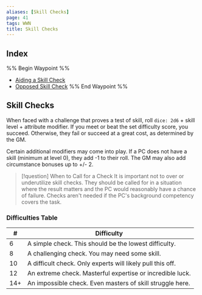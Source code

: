 ```yaml
---
aliases: [Skill Checks]
page: 41
tags: WWN
title: Skill Checks
---
```


## Index

%% Begin Waypoint %%
- [Aiding a Skill Check](Compendium/WWN/The-Rules-of-the-Game/Skill%20Checks/Aiding%20a%20Skill%20Check.md)
- [Opposed Skill Check](Compendium/WWN/The-Rules-of-the-Game/Skill%20Checks/Opposed%20Skill%20Check.md)
%% End Waypoint %%

## Skill Checks

When faced with a challenge that proves a test of skill, roll `dice: 2d6` + skill level + attribute modifier. If you meet or beat the set difficulty score, you succeed. Otherwise, they fail or succeed at a great cost, as determined by the GM. 

Certain additional modifiers may come into play. If a PC does not have a skill (minimum at level 0), they add -1 to their roll. The GM may also add circumstance bonuses up to +/- 2. 

>[!question] When to Call for a Check
> It is important not to over or underutilize skill checks. They should be called for in a situation where the result matters and the PC would reasonably have a chance of failure. Checks aren't needed if the PC's background competency covers the task.

### Difficulties Table 
| #   | Difficulty                                                 |
| --- | ---------------------------------------------------------- |
| 6   | A simple check. This should be the lowest difficulty.      |
| 8   | A challenging check. You may need some skill.              |
| 10  | A difficult check. Only experts will likely pull this off. |
| 12  | An extreme check. Masterful expertise or incredible luck.  |
| 14+ | An impossible check. Even masters of skill struggle here.  |
